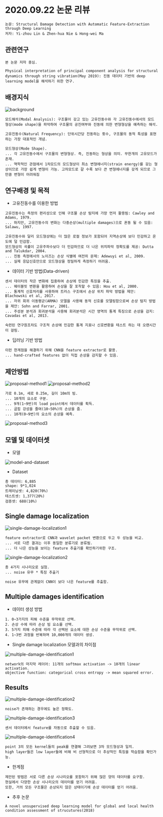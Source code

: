# 2020.09.22 논문 리뷰

```
논문: Structural Damage Detection with Automatic Feature-Extraction through Deep Learning
저자: Yi-zhou Lin & Zhen-hua Nie & Hong-wei Ma
```

## 관련연구

```
본 논문 저자 중심.

Physical interpretation of principal component analysis for structural dynamics through string vibration(May 2019): 진동 데이터 기반의 deep learning model을 해석하기 위한 연구.
```

## 배경지식

![background](./img/background.PNG)

```
모드해석(Modal Analysis): 구조물이 갖고 있는 고유진동수와 각 고유진동수에서의 모드 형상(mode shape)을 파악하여 구조물의 공진여부와 진동에 의한 변형형상을 예측하는 해석.

고유진동수(Natural Frequency): 단위시간당 진동하는 횟수, 구조물의 동적 특성을 표현하는 가장 대표적인 개념.

모드형상(Mode Shape).
... 각 고유진동수에서 구조물의 변형형상. 즉, 진동하는 형상을 의미. 무한개의 고유모드가 존재.
... 역학적인 관점에서 1차모드의 모드형상이 최소 변형에너지(strain energy)를 갖는 형상이므로 가장 쉽게 변형이 가능. 고차모드로 갈 수록 보다 큰 변형에너지를 갖게 되므로 그만큼 변형이 어려워짐
```

## 연구배경 및 목적

- 고유진동수를 이용한 방법

```
고유진동수는 측정의 편리성으로 인해 구조물 손상 탐지에 가장 먼저 활용됨: Cawley and Adams, 1979.
... 하지만, 고유진동수의 변화는 다중손상(multiple damages)으로 혼동 될 수 있음: Salawu, 1997.

고유진동수와 달리 모드형상에는 더 많은 로컬 정보가 포함되어 지역손상에 보다 민감하고 온도에 덜 민감함.
모드형상의 곡률이 고유주파수보다 더 민감하므로 더 나은 위치파악 정확도를 제공: Dutta and Talukdar, 2004.
... 진동 측정에서의 노이즈는 손상 식별에 여전히 문제: Adewuyi et al, 2009.
... 실제 응답신호만으로 모드형상을 정밀하게 측정하기 어려움.
```

- 데이터 기반 방법(Data-driven)

```
센서 데이터의 작은 변화에 집중하여 손상에 민감한 특징을 추출.
... 웨이블릿 변환을 활용하여 손상을 잘 포착할 수 있음: Hou et al, 2000.
... 통계적 신호처리를 사용하여 트러스 구조에서 손상 위치 파악 방법을 제안: Blachowski et al, 2017.
... 자귀 회귀 이동평균(ARMA) 모델을 사용해 동적 신호를 모델링함으로써 손상 탐지 방법을 제안: Sohn and Farrar, 2001.
... 주성분 분석과 회귀분석을 사용해 회귀분석은 시간 영역의 통계 특징으로 손상을 감지: Cavadas et al, 2013.

숙련된 연구원조차도 구조적 손상에 민감한 통계 지표나 신호변환을 테스트 하는 데 오랜시간이 걸림.
```

- 딥러닝 기반 방법

```
이런 한계점을 해결하기 위해 CNN을 feature extractor로 활용.
... hand-crafted features 없이 직접 손상을 감지할 수 있음.
```

## 제안방법

![proposal-method1](./img/proposal-method1.PNG)
![proposal-method2](./img/proposal-method2.PNG)

```
가로 0.1m, 세로 0.25m, 길이 10m의 빔.
... 10개의 요소로 구분.
... 9개(1~9번)의 load point에서 데이터를 획득.
... 굽힘 강성을 줄여(10~50%)의 손상을 줌.
... 10개(0~9번)의 요소의 손상을 예측.
```

![proposal-method3](./img/proposal-method3.PNG)

## 모델 및 데이터셋

- 모델

![model-and-dataset](./img/model-and-dataset.PNG)

- Dataset

```
총 데이터: 6,885
shape: 9*1,024
트레이닝셋: 4,820(70%)
테스트셋: 1,377(20%)
검증셋: 688(10%)
```

## Single damage localization

![single-damage-localization1](./img/single-damage-localization1.PNG)

```
feature extractor로 CNN과 wavelet packet 변환으로 두고 두 성능을 비교.
... 서로 다른 결과는 이후 동일한 분류기로 분류됨.
... 더 나은 성능을 보이는 feature 추출기를 확인하기위한 구조.
```

![single-damage-localization2](./img/single-damage-localization2.PNG)

```
총 4가지 시나리오로 실험.
... noise 유무 * 특징 추출기

noise 유무에 관계없이 CNN이 보다 나은 feature를 추출함.
```

## Multiple damages identification

- 데이터 생성 방법

```
1. 0~3가지의 피해 수준을 무작위로 선택.
2. 손상 수에 따라 손상 빔 요소를 선택.
3. 5가지 피해 수준에 따라 각 선택된 요소에 대한 손상 수준을 무작위로 선택.
4. 1~3번 과정을 반복하며 10,000개의 데이터 생성.
```

- Single damage localization 모델과의 차이점

![multiple-damage-identification1](./img/multiple-damage-identification1.PNG)

```
network의 마지막 레이어: 11개의 softmax activation -> 10개의 linear activation.
objective function: categorical cross entropy -> mean squared error.
```

## Results

![multiple-damage-identification2](./img/multiple-damage-identification2.PNG)

```
noise가 존재하는 경우에도 높은 정확도.
```

![multiple-damage-identification3](./img/multiple-damage-identification3.PNG)

```
센서 데이터에서 feature를 자동으로 추출할 수 있음.
```

![multiple-damage-identification4](./img/multiple-damage-identification4.PNG)

```
point 3의 모든 kernel들의 peak를 연결해 그려보면 3차 모드형상과 일치.
high layer들은 low layer들에 비해 비 선형적으로 더 추상적인 특징을 학습함을 확인가능.
```

- 한계점

```
제안된 방법은 서로 다른 손상 시나리오를 포함하기 위해 많은 양의 데이터를 요구함.
현실에서 다양한 손상 시나리오의 데이터를 얻기 어려움.
또한, 거의 모든 구조물은 손상되지 않은 상태이기에 손상 데이터를 얻기 어려움.
```

- 추후 논문

```
A novel unsupervised deep learning model for global and local health condition assessment of strucutures(2018)
```